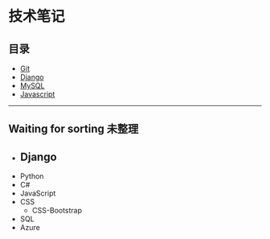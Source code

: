 # 技术笔记

## 目录
- [Git](./git/git_index.md)
- [Django](./django/django_index.md)
- [MySQL](./mysql/mysql_index.md)
- [Javascript](./javascript/js_index.md)

***

## Waiting for sorting 未整理

- Django
  - 
- Python
- C#
- JavaScript
- CSS
  - CSS-Bootstrap
- SQL
- Azure